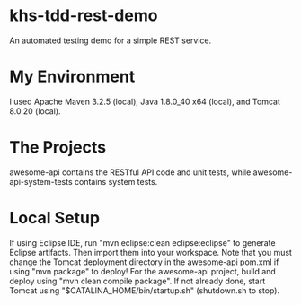 khs-tdd-rest-demo
======================
An automated testing demo for a simple REST service.

My Environment
======================
I used Apache Maven 3.2.5 (local), Java 1.8.0_40 x64 (local), and Tomcat 8.0.20 (local).

The Projects
======================
awesome-api contains the RESTful API code and unit tests, while awesome-api-system-tests contains system tests.

Local Setup
======================
If using Eclipse IDE, run "mvn eclipse:clean eclipse:eclipse" to generate Eclipse artifacts.  Then import them into your workspace.
Note that you must change the Tomcat deployment directory in the awesome-api pom.xml if using "mvn package" to deploy!
For the awesome-api project, build and deploy using "mvn clean compile package".
If not already done, start Tomcat using "$CATALINA_HOME/bin/startup.sh" (shutdown.sh to stop).
